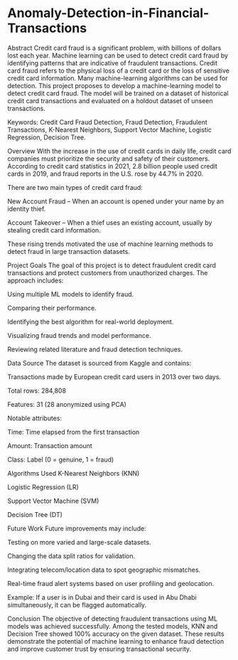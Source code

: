 # Anomaly-Detection-in-Financial-Transactions

Abstract
Credit card fraud is a significant problem, with billions of dollars lost each year. Machine learning can be used to detect credit card fraud by identifying patterns that are indicative of fraudulent transactions. Credit card fraud refers to the physical loss of a credit card or the loss of sensitive credit card information. Many machine-learning algorithms can be used for detection. This project proposes to develop a machine-learning model to detect credit card fraud. The model will be trained on a dataset of historical credit card transactions and evaluated on a holdout dataset of unseen transactions.

Keywords: Credit Card Fraud Detection, Fraud Detection, Fraudulent Transactions, K-Nearest Neighbors, Support Vector Machine, Logistic Regression, Decision Tree.

Overview
With the increase in the use of credit cards in daily life, credit card companies must prioritize the security and safety of their customers. According to credit card statistics in 2021, 2.8 billion people used credit cards in 2019, and fraud reports in the U.S. rose by 44.7% in 2020.

There are two main types of credit card fraud:

New Account Fraud – When an account is opened under your name by an identity thief.

Account Takeover – When a thief uses an existing account, usually by stealing credit card information.

These rising trends motivated the use of machine learning methods to detect fraud in large transaction datasets.

Project Goals
The goal of this project is to detect fraudulent credit card transactions and protect customers from unauthorized charges. The approach includes:

Using multiple ML models to identify fraud.

Comparing their performance.

Identifying the best algorithm for real-world deployment.

Visualizing fraud trends and model performance.

Reviewing related literature and fraud detection techniques.

Data Source
The dataset is sourced from Kaggle and contains:

Transactions made by European credit card users in 2013 over two days.

Total rows: 284,808

Features: 31 (28 anonymized using PCA)

Notable attributes:

Time: Time elapsed from the first transaction

Amount: Transaction amount

Class: Label (0 = genuine, 1 = fraud)

Algorithms Used
K-Nearest Neighbors (KNN)

Logistic Regression (LR)

Support Vector Machine (SVM)

Decision Tree (DT)

Future Work
Future improvements may include:

Testing on more varied and large-scale datasets.

Changing the data split ratios for validation.

Integrating telecom/location data to spot geographic mismatches.

Real-time fraud alert systems based on user profiling and geolocation.

Example: If a user is in Dubai and their card is used in Abu Dhabi simultaneously, it can be flagged automatically.

Conclusion
The objective of detecting fraudulent transactions using ML models was achieved successfully. Among the tested models, KNN and Decision Tree showed 100% accuracy on the given dataset. These results demonstrate the potential of machine learning to enhance fraud detection and improve customer trust by ensuring transactional security.
